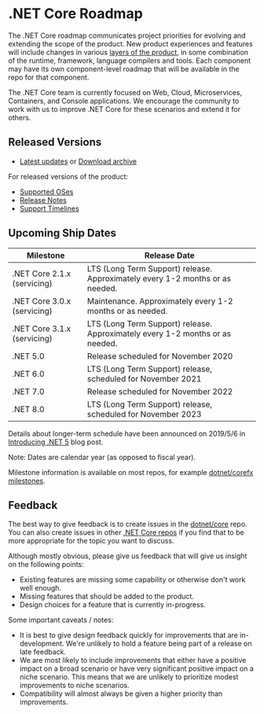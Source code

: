 # .NET Core Roadmap

The .NET Core roadmap communicates project priorities for evolving and extending the scope of the product. New product experiences and features will include changes in various [layers of the product](Documentation/core-repos.md), in some combination of the runtime, framework, language compilers and tools. Each component may have its own component-level roadmap that will be available in the repo for that component.

The .NET Core team is currently focused on Web, Cloud, Microservices, Containers, and Console applications. We encourage the community to work with us to improve .NET Core for these scenarios and extend it for others.

## Released Versions

* [Latest updates](https://github.com/dotnet/core/blob/master/release-notes/README.md) or [Download archive](https://github.com/dotnet/core/blob/master/release-notes/download-archive.md)

For released versions of the product:

* [Supported OSes](os-lifecycle-policy.md)
* [Release Notes](release-notes/README.md)
* [Support Timelines](microsoft-support.md)

## Upcoming Ship Dates

| Milestone                 | Release Date |
|---------------------------|--------------|
| .NET Core 2.1.x (servicing) | LTS (Long Term Support) release. Approximately every 1-2 months or as needed. |
| .NET Core 3.0.x (servicing) | Maintenance. Approximately every 1-2 months or as needed. |
| .NET Core 3.1.x (servicing) | LTS (Long Term Support) release. Approximately every 1-2 months or as needed. |
| .NET 5.0 | Release scheduled for November 2020 |
| .NET 6.0 | LTS (Long Term Support) release, scheduled for November 2021 |
| .NET 7.0 | Release scheduled for November 2022 |
| .NET 8.0 | LTS (Long Term Support) release, scheduled for November 2023 |

Details about longer-term schedule have been announced on 2019/5/6 in [Introducing .NET 5](https://devblogs.microsoft.com/dotnet/introducing-net-5/) blog post.

Note: Dates are calendar year (as opposed to fiscal year).

Milestone information is available on most repos, for example [dotnet/corefx milestones](https://github.com/dotnet/corefx/milestones).

## Feedback

The best way to give feedback is to create issues in the [dotnet/core](https://github.com/dotnet/core) repo. You can also create issues in other [.NET Core repos](Documentation/core-repos.md) if you find that to be more appropriate for the topic you want to discuss.

Although mostly obvious, please give us feedback that will give us insight on the following points:

* Existing features are missing some capability or otherwise don't work well enough.
* Missing features that should be added to the product.
* Design choices for a feature that is currently in-progress.

Some important caveats / notes:

* It is best to give design feedback quickly for improvements that are in-development. We're unlikely to hold a feature being part of a release on late feedback.
* We are most likely to include improvements that either have a positive impact on a broad scenario or have very significant positive impact on a niche scenario. This means that we are unlikely to prioritize modest improvements to niche scenarios.
* Compatibility will almost always be given a higher priority than improvements.

